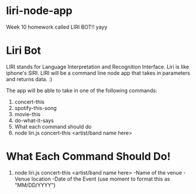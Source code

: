 # liri-node-app
Week 10 homework called LIRI BOT!! yayy

# Liri Bot
LIRI stands for Language Interpretation and Recognition Interface. Liri is like iphone's SIRI. LIRI will be a command line node app that takes in parameters and returns data. :)

The app will be able to take in one of the following commands:

1. concert-this
2. spotify-this-song
3. movie-this
4. do-what-it-says
5. What each command should do
6. node liri.js concert-this <artist/band name here>

# What Each Command Should Do!
1. node liri.js concert-this <artist/band name here>
  -Name of the venue
  -Venue location
  -Date of the Event (use moment to format this as "MM/DD/YYYY")




